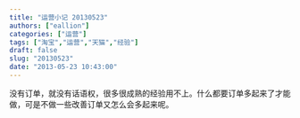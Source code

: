 ```yaml
---
title: "运营小记 20130523"
authors: ["eallion"]
categories: ["运营"]
tags: ["淘宝","运营","天猫","经验"]
draft: false
slug: "20130523"
date: "2013-05-23 10:43:00"
---
```


没有订单，就没有话语权，很多很成熟的经验用不上。什么都要订单多起来了才能做，可是不做一些改善订单又怎么会多起来呢。
